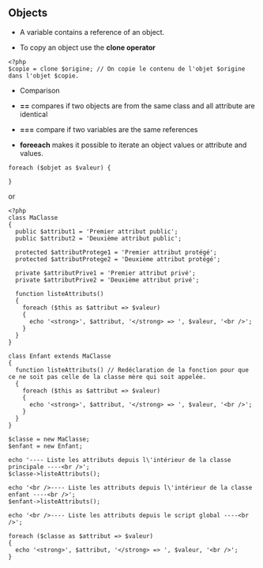 ## Objects

* A variable contains a reference of an object.

* To copy an object use the **clone operator**

```
<?php
$copie = clone $origine; // On copie le contenu de l'objet $origine dans l'objet $copie.
```

* Comparison
 * **==** compares if two objects are from the same class and all attribute are identical
 * **===** compare if two variables are the same references

* **foreeach** makes it possible to iterate an object values or attribute and values.

```
foreach ($objet as $valeur) {

}
```

or

```
<?php
class MaClasse
{
  public $attribut1 = 'Premier attribut public';
  public $attribut2 = 'Deuxième attribut public';
  
  protected $attributProtege1 = 'Premier attribut protégé';
  protected $attributProtege2 = 'Deuxième attribut protégé';
  
  private $attributPrive1 = 'Premier attribut privé';
  private $attributPrive2 = 'Deuxième attribut privé';
  
  function listeAttributs()
  {
    foreach ($this as $attribut => $valeur)
    {
      echo '<strong>', $attribut, '</strong> => ', $valeur, '<br />';
    }
  }
}

class Enfant extends MaClasse
{
  function listeAttributs() // Redéclaration de la fonction pour que ce ne soit pas celle de la classe mère qui soit appelée.
  {
    foreach ($this as $attribut => $valeur)
    {
      echo '<strong>', $attribut, '</strong> => ', $valeur, '<br />';
    }
  }
}

$classe = new MaClasse;
$enfant = new Enfant;

echo '---- Liste les attributs depuis l\'intérieur de la classe principale ----<br />';
$classe->listeAttributs();

echo '<br />---- Liste les attributs depuis l\'intérieur de la classe enfant ----<br />';
$enfant->listeAttributs();

echo '<br />---- Liste les attributs depuis le script global ----<br />';

foreach ($classe as $attribut => $valeur)
{
  echo '<strong>', $attribut, '</strong> => ', $valeur, '<br />';
}
```

